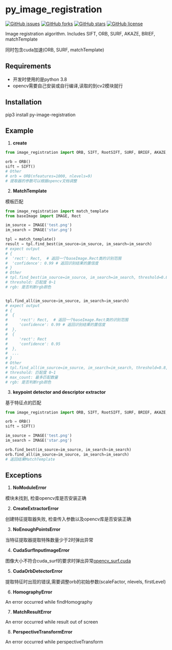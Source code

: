 # py_image_registration
[![GitHub issues](https://img.shields.io/github/issues/hakaboom/py_image_registration)](https://github.com/hakaboom/py_image_registration/issues)
[![GitHub forks](https://img.shields.io/github/forks/hakaboom/py_image_registration)](https://github.com/hakaboom/py_image_registration/network)
[![GitHub stars](https://img.shields.io/github/stars/hakaboom/py_image_registration)](https://github.com/hakaboom/py_image_registration/stargazers)
[![GitHub license](https://img.shields.io/github/license/hakaboom/py_image_registration?style=plastic)](https://github.com/hakaboom/py_image_registration/blob/master/LICENSE)


Image registration algorithm. Includes SIFT, ORB, SURF, AKAZE, BRIEF, matchTemplate

同时包含cuda加速(ORB, SURF, matchTemplate)


## Requirements
- 开发时使用的是python 3.8
- opencv需要自己安装或自行编译,读取的到cv2模块就行

## Installation
pip3 install py-image-registration

## Example

1. **create**

```Python
from image_registration import ORB, SIFT, RootSIFT, SURF, BRIEF, AKAZE, CUDA_SURF, CUDA_ORB, match_template

orb = ORB()
sift = SIFT()
# Other
# orb = ORB(nfeatures=1000, nlevels=9)
# 提取器的参数可以根据opencv文档调整
```


2. **MatchTemplate**

模板匹配
```Python
from image_registration import match_template
from baseImage import IMAGE, Rect

im_source = IMAGE('test.png')
im_search = IMAGE('star.png')

tpl = match_template()
result = tpl.find_best(im_source=im_source, im_search=im_search)
# expect output
# {
#  'rect': Rect,  # 返回一个baseImage.Rect类的识别范围
#  'confidence': 0.99 # 返回识别结果的置信度
# }
# Other
# tpl.find_best(im_source=im_source, im_search=im_search, threshold=0.8, rgb=False)
# threshold: 匹配度 0~1
# rgb: 是否判断rgb颜色


tpl.find_all(im_source=im_source, im_search=im_search)
# expect output
# {
#  {
#     'rect': Rect,  # 返回一个baseImage.Rect类的识别范围
#     'confidence': 0.99 # 返回识别结果的置信度
#  },
#  {
#     'rect': Rect
#     'confidence': 0.95
#  },
#  ...
# }
# Other
# tpl.find_all(im_source=im_source, im_search=im_search, threshold=0.8, max_count=20, rgb=False)
# threshold: 匹配度 0~1
# max_count: 最多匹配数量
# rgb: 是否判断rgb颜色
```

3. **keypoint detector and descriptor extractor**

基于特征点的匹配

```Python
from image_registration import ORB, SIFT, RootSIFT, SURF, BRIEF, AKAZE, CUDA_SURF, CUDA_ORB

orb = ORB()
sift = SIFT()

im_source = IMAGE('test.png')
im_search = IMAGE('star.png')

orb.find_best(im_source=im_source, im_search=im_search)
orb.find_all(im_source=im_source, im_search=im_search)
# 返回结果MatchTemplate
```

## Exceptions

1. **NoModuleError** 

模块未找到, 检查opencv库是否安装正确

2. **CreateExtractorError**

创建特征提取器失败, 检查传入参数以及opencv库是否安装正确

3. **NoEnoughPointsError**

当特征提取器提取特殊数量少于2时弹出异常

4. **CudaSurfInputImageError**

图像大小不符合cuda_surf的要求时弹出异常[opencv_surf.cuda](https://github.com/opencv/opencv_contrib/blob/master/modules/xfeatures2d/src/surf.cuda.cpp#L151)

5. **CudaOrbDetectorError**


提取特征时出现的错误,需要调整orb的初始参数(scaleFactor, nlevels, firstLevel)

6. **HomographyError**


An error occurred while findHomography

7. **MatchResultError**


An error occurred while result out of screen

8. **PerspectiveTransformError**


An error occurred while perspectiveTransform
